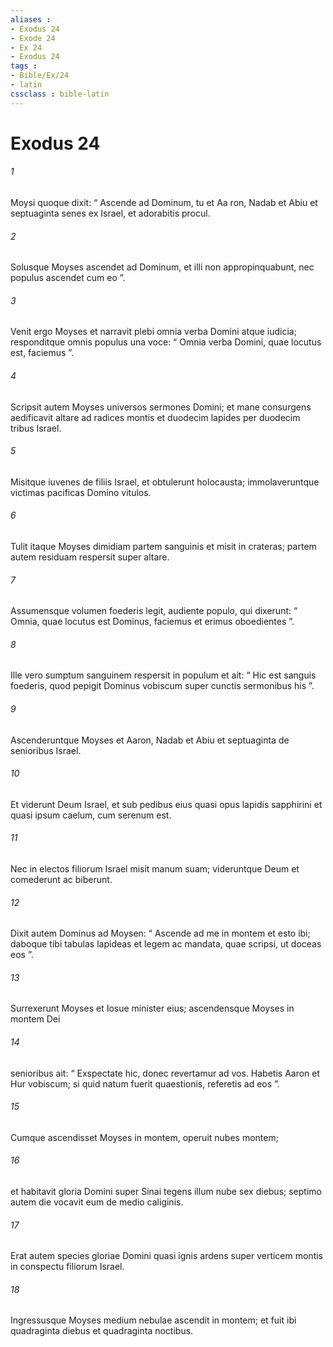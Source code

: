 ```yaml
---
aliases : 
- Exodus 24
- Exode 24
- Ex 24
- Exodus 24
tags : 
- Bible/Ex/24
- latin
cssclass : bible-latin
---
```


# Exodus 24

###### 1
Moysi quoque dixit: “ Ascende ad Dominum, tu et Aa ron, Nadab et Abiu et septuaginta senes ex Israel, et adorabitis procul. 
###### 2
Solusque Moyses ascendet ad Dominum, et illi non appropinquabunt, nec populus ascendet cum eo ”.
###### 3
Venit ergo Moyses et narravit plebi omnia verba Domini atque iudicia; responditque omnis populus una voce: “ Omnia verba Domini, quae locutus est, faciemus ”. 
###### 4
Scripsit autem Moyses universos sermones Domini; et mane consurgens aedificavit altare ad radices montis et duodecim lapides per duodecim tribus Israel. 
###### 5
Misitque iuvenes de filiis Israel, et obtulerunt holocausta; immolaveruntque victimas pacificas Domino vitulos. 
###### 6
Tulit itaque Moyses dimidiam partem sanguinis et misit in crateras; partem autem residuam respersit super altare. 
###### 7
Assumensque volumen foederis legit, audiente populo, qui dixerunt: “ Omnia, quae locutus est Dominus, faciemus et erimus oboedientes ”. 
###### 8
Ille vero sumptum sanguinem respersit in populum et ait: “ Hic est sanguis foederis, quod pepigit Dominus vobiscum super cunctis sermonibus his ”.
###### 9
Ascenderuntque Moyses et Aaron, Nadab et Abiu et septuaginta de senioribus Israel. 
###### 10
Et viderunt Deum Israel, et sub pedibus eius quasi opus lapidis sapphirini et quasi ipsum caelum, cum serenum est. 
###### 11
Nec in electos filiorum Israel misit manum suam; videruntque Deum et comederunt ac biberunt.
###### 12
Dixit autem Dominus ad Moysen: “ Ascende ad me in montem et esto ibi; daboque tibi tabulas lapideas et legem ac mandata, quae scripsi, ut doceas eos ”. 
###### 13
Surrexerunt Moyses et Iosue minister eius; ascendensque Moyses in montem Dei 
###### 14
senioribus ait: “ Exspectate hic, donec revertamur ad vos. Habetis Aaron et Hur vobiscum; si quid natum fuerit quaestionis, referetis ad eos ”.
###### 15
Cumque ascendisset Moyses in montem, operuit nubes montem; 
###### 16
et habitavit gloria Domini super Sinai tegens illum nube sex diebus; septimo autem die vocavit eum de medio caliginis. 
###### 17
Erat autem species gloriae Domini quasi ignis ardens super verticem montis in conspectu filiorum Israel. 
###### 18
Ingressusque Moyses medium nebulae ascendit in montem; et fuit ibi quadraginta diebus et quadraginta noctibus.
